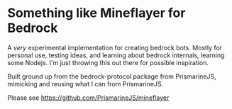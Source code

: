 # Something like Mineflayer for Bedrock

A *very* experimental implementation for creating bedrock bots. Mostly for personal use, testing ideas, and learning about bedrock internals, learning some Nodejs. I'm just throwing this out there for possible inspiration.

Built ground up from the bedrock-protocol package from PrismarineJS, mimicking and reusing what I can from PrismarineJS.

Please see https://github.com/PrismarineJS/mineflayer


